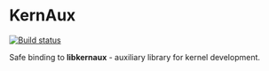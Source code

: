 KernAux
=======

[![Build status](https://github.com/tailix/libkernaux/actions/workflows/rust.yml/badge.svg)](https://github.com/tailix/libkernaux/actions/workflows/rust.yml)

Safe binding to **libkernaux** - auxiliary library for kernel development.

